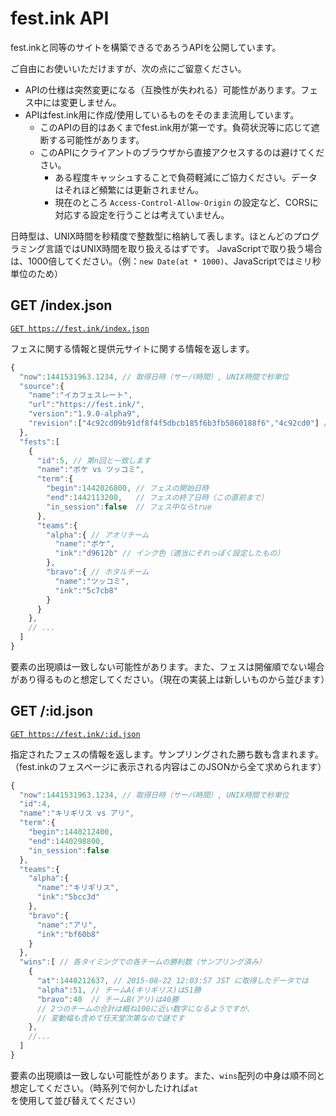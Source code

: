 fest.ink API
============

fest.inkと同等のサイトを構築できるであろうAPIを公開しています。

ご自由にお使いいただけますが、次の点にご留意ください。

* APIの仕様は突然変更になる（互換性が失われる）可能性があります。フェス中には変更しません。
* APIはfest.ink用に作成/使用しているものをそのまま流用しています。
    - このAPIの目的はあくまでfest.ink用が第一です。負荷状況等に応じて遮断する可能性があります。
    - このAPIにクライアントのブラウザから直接アクセスするのは避けてください。
        - ある程度キャッシュすることで負荷軽減にご協力ください。データはそれほど頻繁には更新されません。
        - 現在のところ `Access-Control-Allow-Origin` の設定など、CORSに対応する設定を行うことは考えていません。

日時型は、UNIX時間を秒精度で整数型に格納して表します。ほとんどのプログラミング言語ではUNIX時間を取り扱えるはずです。
JavaScriptで取り扱う場合は、1000倍してください。（例：`new Date(at * 1000)`、JavaScriptではミリ秒単位のため）


## GET /index.json ##

[`GET https://fest.ink/index.json`](https://fest.ink/index.json)

フェスに関する情報と提供元サイトに関する情報を返します。

```js
{
  "now":1441531963.1234, // 取得日時（サーバ時間）, UNIX時間で秒単位
  "source":{
    "name":"イカフェスレート",
    "url":"https://fest.ink/",
    "version":"1.9.0-alpha9",
    "revision":["4c92cd09b91df8f4f5dbcb185f6b3fb5860188f6","4c92cd0"] // Gitリビジョン
  },
  "fests":[
    {
      "id":5, // 第n回と一致します
      "name":"ボケ vs ツッコミ",
      "term":{
        "begin":1442026800, // フェスの開始日時
        "end":1442113200,   // フェスの終了日時（この直前まで）
        "in_session":false  // フェス中ならtrue
      },
      "teams":{
        "alpha":{ // アオリチーム
          "name":"ボケ",
          "ink":"d9612b" // インク色（適当にそれっぽく設定したもの）
        },
        "bravo":{ // ホタルチーム
          "name":"ツッコミ",
          "ink":"5c7cb8"
        }
      }
    },
    // ...
  ]
}
```

要素の出現順は一致しない可能性があります。また、フェスは開催順でない場合があり得るものと想定してください。（現在の実装上は新しいものから並びます）


## GET /:id.json ##

[`GET https://fest.ink/:id.json`](https://fest.ink/4.json)

指定されたフェスの情報を返します。サンプリングされた勝ち数も含まれます。（fest.inkのフェスページに表示される内容はこのJSONから全て求められます）

```js
{
  "now":1441531963.1234, // 取得日時（サーバ時間）, UNIX時間で秒単位
  "id":4,
  "name":"キリギリス vs アリ",
  "term":{
    "begin":1440212400,
    "end":1440298800,
    "in_session":false
  },
  "teams":{
    "alpha":{
      "name":"キリギリス",
      "ink":"5bcc3d"
    },
    "bravo":{
      "name":"アリ",
      "ink":"bf60b8"
    }
  },
  "wins":[ // 各タイミングでの各チームの勝利数（サンプリング済み）
    {
      "at":1440212637, // 2015-08-22 12:03:57 JST に取得したデータでは
      "alpha":51, // チームA(キリギリス)は51勝
      "bravo":40  // チームB(アリ)は40勝
      // 2つのチームの合計は概ね100に近い数字になるようですが、
      // 変動幅も含めて任天堂次第なので謎です
    },
    //...
  ]
}
```

要素の出現順は一致しない可能性があります。また、`wins`配列の中身は順不同と想定してください。（時系列で何かしたければ`at`を使用して並び替えてください）
